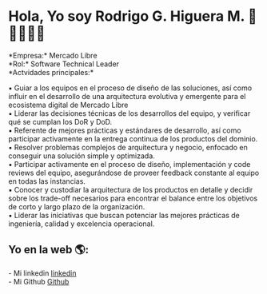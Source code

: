 # Hola, Yo soy Rodrigo G. Higuera M.  👋👨‍💻👩‍💻

<p>*Empresa:* Mercado Libre <br />
*Rol:* Software Technical Leader <br />
*Actvidades principales:* </p>

▪ Guiar a los equipos en el proceso de diseño de las soluciones, así como influir en el desarrollo de una arquitectura evolutiva y emergente para el ecosistema digital de Mercado Libre<br />
▪ Liderar las decisiones técnicas de los desarrollos del equipo, y verificar qué se cumplan los DoR y DoD. <br />
▪ Referente de mejores prácticas y estándares de desarrollo, así como participar activamente en la entrega continua de los productos del dominio.<br />
▪ Resolver problemas complejos de arquitectura y negocio, enfocado en conseguir una solución simple y optimizada.<br />
▪ Participar activamente en el proceso de diseño, implementación y code reviews del equipo, asegurándose de proveer feedback constante al equipo en todas las instancias. <br />
▪ Conocer y custodiar la arquitectura de los productos en detalle y decidir sobre los trade-off necesarios para encontrar el balance entre los objetivos de corto y largo plazo de la organización. <br />
▪ Liderar las iniciativas que buscan potenciar las mejores prácticas de ingeniería, calidad y excelencia operacional.<br />


<p>
<h2> Yo en la web 🌎: </h2>
- Mi linkedin <a href="https://www.linkedin.com/in/rodrigoghm/">linkedin</a><br />
- Mi Github <a href="https://github.com/rodrigoghm">Github</a><br />
</p>
